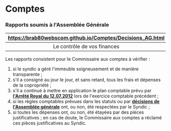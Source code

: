 # Comptes

### Rapports soumis à l'Assemblée Générale

| https://brab80webscom.github.io/Comptes/Decisions_AG.html |
| :---: |
| Le contrôle de vos finances |

Les rapports consistent pour le Commissaire aux comptes à vérifier :

1.  si le syndic a géré l'immeuble soigneusement et de manière transparente ;
2.  s'il a consigné au jour le jour, et sans retard, tous les frais et dépenses de la copropriété ;
3.  s'il a continué à mettre en application le plan comptable prévu par [**l'Arrêté Royal du 12.07.2012**](http://brab80.webs.com/AR_20120712.pdf) lors de l'exercice comptable précédent ;
4.  si les règles comptables prévues dans les statuts ou par [**décisions de l'Assemblée générale**](https://brab80webscom.github.io/Comptes/Decisions_AG.html) ont, ou non, été respectées par le Syndic ;
5.  si toutes les dépenses ont, ou non, été étayées par des pièces justificatives ; en cas de doute, le Commissaire aux comptes a réclamé ces pièces justificatives au Syndic.

